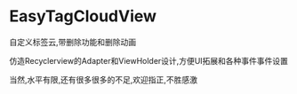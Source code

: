# EasyTagCloudView
自定义标签云,带删除功能和删除动画

仿造Recyclerview的Adapter和ViewHolder设计,方便UI拓展和各种事件事件设置

当然,水平有限,还有很多很多的不足,欢迎指正,不胜感激
